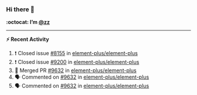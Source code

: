 ### Hi there 👋

**:octocat: I’m [@zz](https://github.com/holazz)**

---

**:zap: Recent Activity**

<!--START_SECTION:activity-->
1. ❗️ Closed issue [#8155](https://github.com/element-plus/element-plus/issues/8155) in [element-plus/element-plus](https://github.com/element-plus/element-plus)
2. ❗️ Closed issue [#9200](https://github.com/element-plus/element-plus/issues/9200) in [element-plus/element-plus](https://github.com/element-plus/element-plus)
3. 🎉 Merged PR [#9632](https://github.com/element-plus/element-plus/pull/9632) in [element-plus/element-plus](https://github.com/element-plus/element-plus)
4. 🗣 Commented on [#9632](https://github.com/element-plus/element-plus/issues/9632) in [element-plus/element-plus](https://github.com/element-plus/element-plus)
5. 🗣 Commented on [#9632](https://github.com/element-plus/element-plus/issues/9632) in [element-plus/element-plus](https://github.com/element-plus/element-plus)
<!--END_SECTION:activity-->
